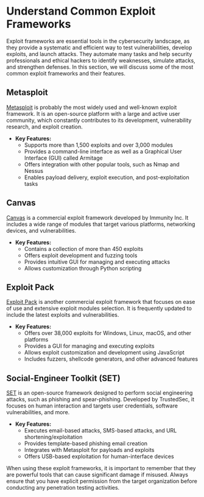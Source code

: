 # Understand Common Exploit Frameworks

Exploit frameworks are essential tools in the cybersecurity landscape, as they provide a systematic and efficient way to test vulnerabilities, develop exploits, and launch attacks. They automate many tasks and help security professionals and ethical hackers to identify weaknesses, simulate attacks, and strengthen defenses. In this section, we will discuss some of the most common exploit frameworks and their features.

## Metasploit

[Metasploit](https://www.metasploit.com/) is probably the most widely used and well-known exploit framework. It is an open-source platform with a large and active user community, which constantly contributes to its development, vulnerability research, and exploit creation.

- **Key Features:**
    - Supports more than 1,500 exploits and over 3,000 modules
    - Provides a command-line interface as well as a Graphical User Interface (GUI) called Armitage
    - Offers integration with other popular tools, such as Nmap and Nessus
    - Enables payload delivery, exploit execution, and post-exploitation tasks

## Canvas

[Canvas](https://www.immunityinc.com/products/canvas/) is a commercial exploit framework developed by Immunity Inc. It includes a wide range of modules that target various platforms, networking devices, and vulnerabilities.

- **Key Features:**
    - Contains a collection of more than 450 exploits
    - Offers exploit development and fuzzing tools
    - Provides intuitive GUI for managing and executing attacks
    - Allows customization through Python scripting

## Exploit Pack

[Exploit Pack](https://exploitpack.com/) is another commercial exploit framework that focuses on ease of use and extensive exploit modules selection. It is frequently updated to include the latest exploits and vulnerabilities.

- **Key Features:**
    - Offers over 38,000 exploits for Windows, Linux, macOS, and other platforms
    - Provides a GUI for managing and executing exploits
    - Allows exploit customization and development using JavaScript
    - Includes fuzzers, shellcode generators, and other advanced features

## Social-Engineer Toolkit (SET)

[SET](https://github.com/trustedsec/social-engineer-toolkit) is an open-source framework designed to perform social engineering attacks, such as phishing and spear-phishing. Developed by TrustedSec, it focuses on human interaction and targets user credentials, software vulnerabilities, and more.

- **Key Features:**
    - Executes email-based attacks, SMS-based attacks, and URL shortening/exploitation
    - Provides template-based phishing email creation
    - Integrates with Metasploit for payloads and exploits
    - Offers USB-based exploitation for human-interface devices

When using these exploit frameworks, it is important to remember that they are powerful tools that can cause significant damage if misused. Always ensure that you have explicit permission from the target organization before conducting any penetration testing activities.